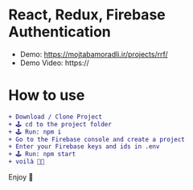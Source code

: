 # React, Redux, Firebase Authentication

+ Demo: https://mojtabamoradli.ir/projects/rrf/
+ Demo Video: https://

# How to use
```diff
+ Download / Clone Project
+ 🕹 cd to the project folder
+ 🕹 Run: npm i
+ Go to the Firebase console and create a project
+ Enter your Firebase keys and ids in .env 
+ 🕹 Run: npm start
+ voilà 🤌🏼
```

Enjoy 🚀
